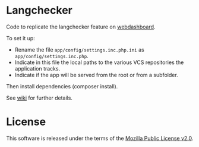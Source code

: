 # Langchecker
Code to replicate the langchecker feature on [webdashboard](https://github.com/mozilla-l10n/webdashboard).

To set it up:
* Rename the file ```app/config/settings.inc.php.ini``` as ```app/config/settings.inc.php```.
* Indicate in this file the local paths to the various VCS repositories the application tracks.
* Indicate if the app will be served from the root or from a subfolder.

Then install dependencies (composer install).

See [wiki](https://github.com/mozilla-l10n/langchecker/wiki) for further details.

# License
This software is released under the terms of the [Mozilla Public License v2.0](http://www.mozilla.org/MPL/2.0/).

